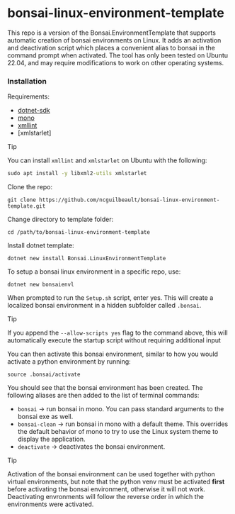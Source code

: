 # bonsai-linux-environment-template

This repo is a version of the Bonsai.EnvironmentTemplate that supports automatic creation of bonsai environments on Linux. It adds an activation and deactivation script which places a convenient alias to bonsai in the command prompt when activated. The tool has only been tested on Ubuntu 22.04, and may require modifications to work on other operating systems.

### Installation

Requirements:

- [dotnet-sdk](https://dotnet.microsoft.com/en-us/download)
- [mono](https://www.mono-project.com/docs/getting-started/install/linux/)
- [xmllint]()
- [xmlstarlet]

> [!TIP]
> You can install `xmllint` and `xmlstarlet` on Ubuntu with the following:

```cmd
sudo apt install -y libxml2-utils xmlstarlet
```

Clone the repo:

`git clone https://github.com/ncguilbeault/bonsai-linux-environment-template.git`

Change directory to template folder:

`cd /path/to/bonsai-linux-environment-template`

Install dotnet template:

`dotnet new install Bonsai.LinuxEnvironmentTemplate`

To setup a bonsai linux environment in a specific repo, use:

`dotnet new bonsaienvl`

When prompted to run the `Setup.sh` script, enter yes. This will create a localized bonsai environment in a hidden subfolder called `.bonsai`.

> [!TIP]
> If you append the `--allow-scripts yes` flag to the command above, this will automatically execute the startup script without requiring additional input

You can then activate this bonsai environment, similar to how you would activate a python environment by running:

`source .bonsai/activate`

You should see that the bonsai environment has been created. The following aliases are then added to the list of terminal commands:

- `bonsai` -> run bonsai in mono. You can pass standard arguments to the bonsai exe as well.
- `bonsai-clean` -> run bonsai in mono with a default theme. This overrides the default behavior of mono to try to use the Linux system theme to display the application.
- `deactivate` -> deactivates the bonsai environment.

> [!TIP]
> Activation of the bonsai environment can be used together with python virtual environments, but note that the python venv must be activated **first** before activating the bonsai environment, otherwise it will not work. Deactivating envronments will follow the reverse order in which the environments were activated.
